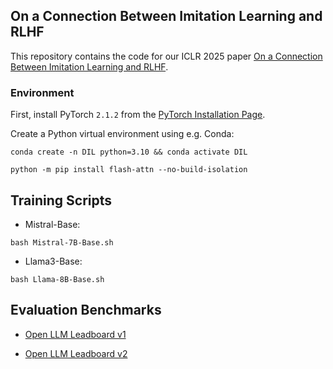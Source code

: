 ## On a Connection Between Imitation Learning and RLHF

This repository contains the code for our ICLR 2025 paper [On a Connection Between Imitation Learning and RLHF](https://openreview.net/forum?id=2QdsjiNXgj). 


### Environment

First, install PyTorch `2.1.2` from the [PyTorch Installation Page](https://pytorch.org/get-started/locally/).

Create a Python virtual environment using e.g. Conda:

```shell
conda create -n DIL python=3.10 && conda activate DIL
```

```shell
python -m pip install flash-attn --no-build-isolation
```

## Training Scripts


* Mistral-Base:
```shell
bash Mistral-7B-Base.sh
```

* Llama3-Base:
```shell
bash Llama-8B-Base.sh
```


## Evaluation Benchmarks


* [Open LLM Leadboard v1](https://huggingface.co/spaces/open-llm-leaderboard-old/open_llm_leaderboard)

* [Open LLM Leadboard v2](https://huggingface.co/spaces/open-llm-leaderboard/open_llm_leaderboard) 




